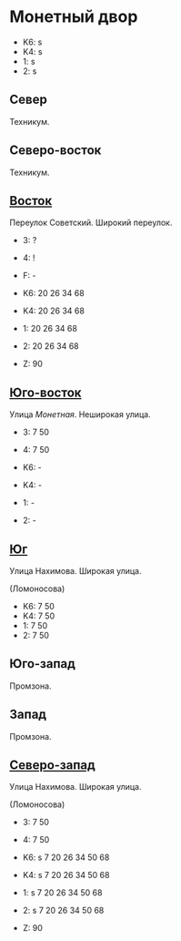 # Монетный двор

* K6:   s
* K4:   s
* 1:    s
* 2:    s

## Север

Техникум.

## Северо-восток

Техникум.

## [Восток](./10567090.md)

Переулок Советский.
Широкий переулок.

* 3:    ?
* 4:    !
* F:    -

* K6:   20  26  34  68
* K4:   20  26  34  68
* 1:    20  26  34  68
* 2:    20  26  34  68

* Z:    90

## [Юго-восток](./10570095.md)

Улица *Монетная*.
Неширокая улица.

* 3:    7   50
* 4:    7   50

* K6:   -
* K4:   -
* 1:    -
* 2:    -

## [Юг](./10565095.md)

Улица Нахимова.
Широкая улица.

(Ломоносова)

* K6:   7   50
* K4:   7   50
* 1:    7   50
* 2:    7   50

## Юго-запад

Промзона.

## Запад

Промзона.

## [Северо-запад](./10562087.md)

Улица Нахимова.
Широкая улица.

(Ломоносова)

* 3:    7   50
* 4:    7   50

* K6:   s
        7   20  26  34  50  68
* K4:   s
        7   20  26  34  50  68
* 1:    s
        7   20  26  34  50  68
* 2:    s
        7   20  26  34  50  68

* Z:    90
